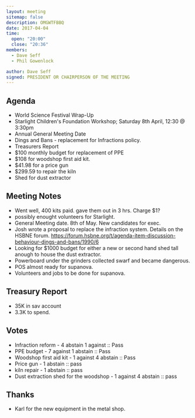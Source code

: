 ```yaml
---
layout: meeting
sitemap: false
description: OMGWTFBBQ
date: 2017-04-04
time:
  open: "20:00"
  close: "20:36"
members:
  - Dave Seff
  - Phil Gowenlock

author: Dave Seff
signed: PRESIDENT OR CHAIRPERSON OF THE MEETING
---
```


## Agenda
 -  World Science Festival Wrap-Up
 -  Starlight Children's Foundation Workshop; Saturday 8th April, 12:30 @ 3:30pm
 -  Annual General Meeting Date
 -  Dings and Bans - replacement for Infractions policy.
 -  Treasurers Report
 -  $100 monthly budget for replacement of PPE
 -  $108 for woodshop first aid kit.
 -  $41.98 for a price gun
 -  $299.59 to repair the kiln
 - Shed for dust extractor

## Meeting Notes
 - Went well, 400 kits paid. gave them out in 3 hrs. Charge $1?
 - possibly enought volunteers for Starlight.
 - General Meeting date. 8th of May. New candidates for exec.
 - Josh wrote a proposal to replace the infraction system. Details on the HSBNE forum.  https://forum.hsbne.org/t/agenda-item-discussion-behaviour-dings-and-bans/1990/6
 - Looking for $1000 budget for either a new or second hand shed tall anough to house the dust extractor.
 - Powerboard under the grinders collected swarf and became dangerous.
 - POS almost ready for supanova.
 - Volunteers and jobs to be done for supanova. 

## Treasury Report
 - 35K in sav account
 - 3.3K to spend.

## Votes
 - Infraction reform - 4 abstain 1 against :: Pass
 - PPE budget - 7 against 1 abstain :: Pass
 - Woodshop first aid kit - 1 against 4 abstain :: Pass
 - Price gun - 1 abstain :: pass
 - kiln repair - 1 abstain :: pass
 - Dust extraction shed for the woodshop - 1 against 4 abstain :: pass

## Thanks
 - Karl for the new equipment in the metal shop.

